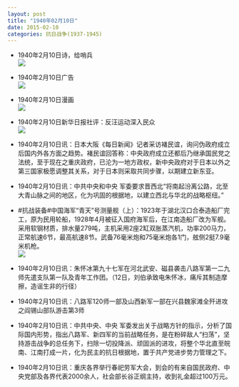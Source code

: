 ```yaml
---
layout: post
title: "1940年02月10日"
date: 2015-02-10
categories: 抗日战争(1937-1945)
---
```


<meta name="referrer" content="no-referrer" />

- 1940年2月10日诗，给哨兵 <br/><img src="https://ww2.sinaimg.cn/large/aca367d8jw1ep4o1gob8zj20ai0lyack.jpg" />

- 1940年2月10日广告 <br/><img src="https://ww2.sinaimg.cn/large/aca367d8jw1ep4maz2csbj209h0btmxx.jpg" />

- 1940年2月10日漫画 <br/><img src="https://ww1.sinaimg.cn/large/aca367d8jw1ep4kkmiwslj20e40cwabh.jpg" />

- 1940年2月10日新华日报社评：反汪运动深入民众 <br/><img src="https://ww4.sinaimg.cn/large/aca367d8jw1ep4itdiomaj211k0htah8.jpg" />

- 1940年2月10日讯：日本大阪《每日新闻》记者采访褚民谊，询问伪政府成立后国内外各方面之趋势。褚民谊回答称：中央政府成立还都后乃继承国民党之法统，至于现在之重庆政府，已沦为一地方政权，新中央政府对于日本以外之第三国家极愿调整其关系，对于日本则采取共同步骤，以期建立新东亚。 

- 1940年2月10日讯：中共中央和中央 军委要求晋西北“将南起汾离公路，北至大青山脉之间的地区，化为巩固的根据地，以建立西北与华北的战略枢纽。” 

- #抗战装备#中国海军“青天”号测量舰（上）：1923年于湖北汉口合泰造船厂完工，原为民用轮船，1928年4月被征入国府海军后，在江南造船厂改为军舰。采用软钢材质，排水量279吨，主机采用2座2缸双胀蒸汽机，功率200马力，正常航速6节，最高航速8节。武备76毫米炮和75毫米炮各1门，舷侧2挺7.9毫米机枪。 <br/><img src="https://ww3.sinaimg.cn/large/aca367d8jw1ep428g9wowj20a005zt91.jpg" />

- 1940年2月10日讯：朱怀冰第九十七军在河北武安、磁县袭击八路军第一二九师先遣支队第一队及青年工作团。（12日，刘伯承致电朱怀冰，痛斥其制造摩擦，造谣生非的行径） 

- 1940年2月10日讯：八路军120师一部及山西新军一部在兴县魏家滩全歼进攻之阎锡山部队游击第3师 

- 1940年2月10日讯：中共中央、中央 军委发出关于战略方针的指示，分析了国际国内形势，指出八路军、新四军的当前战略任务，是在粉碎敌人“扫荡”，坚持游击战争的总任务下，扫除一切投降派、顽固派的进攻，将整个华北直至皖南、江南打成一片，化为民主的抗日根据地，置于共产党进步势力管理之下。 

- 1940年2月10日讯：重庆各界举行春祀劳军大会，到会的有来自国民政府、中央党部及各界代表2000余人，社会部长谷正纲主持，收到礼金超过100万元。 

